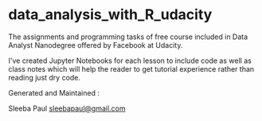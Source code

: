 # data_analysis_with_R_udacity

The assignments and programming tasks of free course included in Data Analyst Nanodegree offered by Facebook at Udacity. 

I've created Jupyter Notebooks for each lesson to include code as well as class notes which will help the reader to get tutorial experience rather than reading just dry code. 


Generated and Maintained :

Sleeba Paul
sleebapaul@gmail.com
